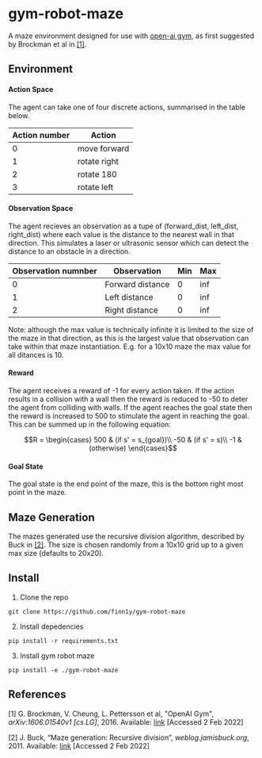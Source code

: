 # gym-robot-maze

A maze environment designed for use with [open-ai gym](https://gym.openai.com/), as first suggested by Brockman et al in [[1]](#1).

## Environment

#### Action  Space

The agent can take one of four discrete actions, summarised in the table below.

Action number | Action
--------------|--------
0             | move forward
1             | rotate right
2             | rotate 180
3             | rotate left

#### Observation Space

The agent recieves an observation as a tupe of (forward_dist, left_dist, right_dist) where each value is the distance to the nearest wall in that direction. This simulates a laser or ultrasonic sensor which can detect the distance to an obstacle in a direction.

Observation numnber | Observation       | Min | Max
--------------------|-------------------|-----|------
0                   | Forward distance  | 0   | inf
1                   | Left distance     | 0   | inf
2                   | Right distance    | 0   | inf

Note: although the max value is technically infinite it is limited to the size of the maze in that direction, as this is the largest value that observation can take within that maze instantiation. E.g. for a 10x10 maze the max value for all ditances is 10.

#### Reward

The agent receives a reward of -1 for every action taken. If the action results in a collision with a wall then the reward is reduced to -50 to deter the agent from colliding with walls. If the agent reaches the goal state then the reward is increased to 500 to stimulate the agent in reaching the goal. This can be summed up in the following equation:

$$R = \begin{cases}
500 & (if s' = s_{goal})\\
-50 & (if s' = s)\\
-1 & (otherwise)
\end{cases}$$

#### Goal State

The goal state is the end point of the maze, this is the bottom right most point in the maze.

## Maze Generation

The mazes generated use the recursive division algorithm, described by Buck in [[2]](#2). The size is chosen randomly from a 10x10 
grid up to a given max size (defaults to 20x20).

## Install

1. Clone the repo
```
git clone https://github.com/finn1y/gym-robot-maze 
```
2. Install depedencies
```
pip install -r requirements.txt
```
3. Install gym robot maze
```
pip install -e ./gym-robot-maze
```

## References

<a id="1">[1]</a>
G. Brockman, V. Cheung, L. Pettersson et al, "OpenAI Gym", *arXiv:1606.01540v1 [cs.LG]*, 2016. Available: [link](https://arxiv.org/abs/1606.01540) [Accessed 2 Feb 2022]

<a id="2">[2]</a>
J. Buck, “Maze generation: Recursive division”, *weblog.jamisbuck.org*, 2011. Available: [link](http://weblog.jamisbuck.org/2011/1/12/maze-generation-recursive-division-algorithm) [Accessed 2 Feb 2022]


